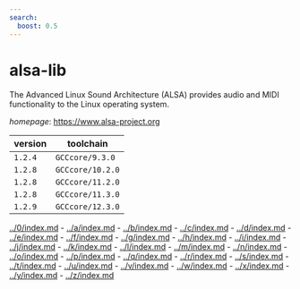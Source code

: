 ```yaml
---
search:
  boost: 0.5
---
```

# alsa-lib

The Advanced Linux Sound Architecture (ALSA) provides audio and MIDI functionality  to the Linux operating system.

*homepage*: <https://www.alsa-project.org>

version | toolchain
--------|----------
``1.2.4`` | ``GCCcore/9.3.0``
``1.2.8`` | ``GCCcore/10.2.0``
``1.2.8`` | ``GCCcore/11.2.0``
``1.2.8`` | ``GCCcore/11.3.0``
``1.2.9`` | ``GCCcore/12.3.0``

[../0/index.md](0) - [../a/index.md](a) - [../b/index.md](b) - [../c/index.md](c) - [../d/index.md](d) - [../e/index.md](e) - [../f/index.md](f) - [../g/index.md](g) - [../h/index.md](h) - [../i/index.md](i) - [../j/index.md](j) - [../k/index.md](k) - [../l/index.md](l) - [../m/index.md](m) - [../n/index.md](n) - [../o/index.md](o) - [../p/index.md](p) - [../q/index.md](q) - [../r/index.md](r) - [../s/index.md](s) - [../t/index.md](t) - [../u/index.md](u) - [../v/index.md](v) - [../w/index.md](w) - [../x/index.md](x) - [../y/index.md](y) - [../z/index.md](z)

